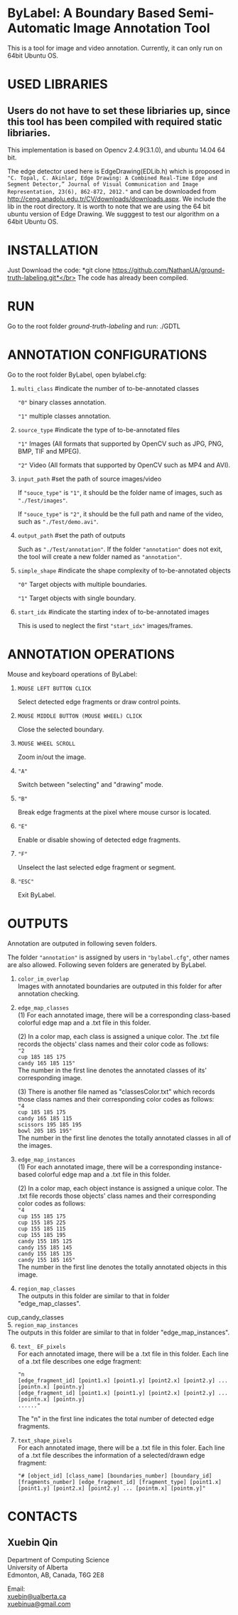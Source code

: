 # ByLabel: A Boundary Based Semi-Automatic Image Annotation Tool
This is a tool for image and video annotation. Currently, it can only run on 64bit Ubuntu OS.</br>

USED LIBRARIES
====
Users do not have to set these libriaries up, since this tool has been compiled with required static libriaries.
----
This implementation is based on Opencv 2.4.9(3.1.0), and ubuntu 14.04 64 bit.</br>

The edge detector used here is EdgeDrawing(EDLib.h) which is proposed in 
`"C. Topal, C. Akinlar, Edge Drawing: A Combined Real-Time Edge and Segment Detector,” Journal of Visual Communication and Image Representation, 23(6), 862-872, 2012."` 
and can be downloaded from http://ceng.anadolu.edu.tr/CV/downloads/downloads.aspx. We include the lib in the root directory. It is worth to note that we are using the 64 bit ubuntu version of Edge Drawing. We sugggest to test our algorithm on a 64bit Ubuntu OS.

INSTALLATION
====

Just Download the code: *git clone https://github.com/NathanUA/ground-truth-labeling.git*</br>
The code has already been compiled.

RUN
====

Go to the root folder *ground-truth-labeling* and run: ./GDTL

ANNOTATION CONFIGURATIONS
====

Go to the root folder ByLabel, open bylabel.cfg:<br>

1. `multi_class`     #indicate the number of to-be-annotated classes<br>

    `"0"`     binary classes annotation.<br>

    `"1"`     multiple classes annotation.<br>

2. `source_type`     #indicate the type of to-be-annotated files<br>

    `"1"`     Images (All formats that supported by OpenCV such as JPG, PNG, BMP, TIF and MPEG).<br>

    `"2"`     Video (All formats that supported by OpenCV such as MP4 and AVI).<br>

3. `input_path`     #set the path of source images/video<br>

     If `"souce_type"` is `"1"`, it should be the folder name of images, such as `"./Test/images"`.<br>

     If `"souce_type"` is `"2"`, it should be the full path and name of the video, such as `"./Test/demo.avi"`.<br>

4. `output_path`     #set the path of outputs<br>

     Such as `"./Test/annotation"`. If the folder `"annotation"` does not exit, the tool will create a new folder named as `"annotation"`.<br>

5. `simple_shape`     #indicate the shape complexity of to-be-annotated objects<br>

    `"0"`     Target objects with multiple boundaries.<br>

    `"1"`     Target objects with single boundary.<br>

6. `start_idx`     #indicate the starting index of to-be-annotated images<br>

     This is used to neglect the first `"start_idx"` images/frames.<br>

ANNOTATION OPERATIONS
====
Mouse and keyboard operations of ByLabel:<br>

1. `MOUSE LEFT BUTTON CLICK`<br>

    Select detected edge fragments or draw control points.<br>

2. `MOUSE MIDDLE BUTTON (MOUSE WHEEL) CLICK`<br>

    Close the selected boundary.<br>

3. `MOUSE WHEEL SCROLL`<br>

    Zoom in/out the image.<br>

4. `"A"`<br>

    Switch between "selecting" and "drawing" mode.<br>

5. `"B"`<br>

    Break edge fragments at the pixel where mouse cursor is located.<br>

6. `"E"`<br>

    Enable or disable showing of detected edge fragments.<br>

7. `"F"`<br>

    Unselect the last selected edge fragment or segment.<br>

8. `"ESC"`<br>

    Exit ByLabel.<br>

OUTPUTS
====
Annotation are outputed in following seven folders.<br>


The folder `"annotation"` is assigned by users in `"bylabel.cfg"`, other names are also allowed. Following seven folders are generated by ByLabel.<br>

1. `color_im_overlap`<br>
    Images with annotated boundaries are outputed in this folder for after annotation checking.<br>

2. `edge_map_classes`<br>
    (1) For each annotated image, there will be a corresponding class-based colorful edge map and a .txt file in this folder.<br>

    (2) In a color map, each class is assigned a unique color. The .txt file records the objects' class names and their color code as follows:<br>
`"2`<br>
`cup 185 185 175`<br>
`candy 165 185 115"`<br>
The number in the first line denotes the annotated classes of its' corresponding image.<br>

    (3) There is another file named as "classesColor.txt" which records those class names and their corresponding color codes as follows:<br>
`"4`<br>
`cup 185 185 175`<br>
`candy 165 185 115`<br>
`scissors 195 185 195`<br>
`bowl 205 185 195"`<br>
The number in the first line denotes the totally annotated classes in all of the images.<br>

3. `edge_map_instances`<br>
    (1) For each annotated image, there will be a corresponding instance-based colorful edge map and a .txt file in this folder.<br>

    (2) In a color map, each object instance is assigned a unique color. The .txt file records those objects' class names and their corresponding color codes as follows:<br>
`"4`<br>
`cup 155 185 175`<br>
`cup 155 185 225`<br>
`cup 155 185 115`<br>
`cup 155 185 195`<br>
`candy 155 185 125`<br>
`candy 155 185 145`<br>
`candy 155 185 135`<br>
`candy 155 185 165"`<br>
The number in the first line denotes the totally annotated objects in this image.<br>

4. `region_map_classes`<br>
    The outputs in this folder are similar to that in folder "edge_map_classes".<br>

cup_candy_classes<br>
5. `region_map_instances`<br>
    The outputs in this folder are similar to that in folder "edge_map_instances".<br>

6. `text_ EF_pixels`<br>
     For each annotated image, there will be a .txt file in this folder. Each line of a .txt file describes one edge fragment:<br>

     `"n`<br>
      `[edge_fragment_id] [point1.x] [point1.y] [point2.x] [point2.y] ... [pointn.x] [pointn.y]`<br>
      `[edge_fragment_id] [point1.x] [point1.y] [point2.x] [point2.y] ... [pointn.x] [pointn.y]`<br>
      `......"`<br>

     The "n" in the first line indicates the total number of detected edge fragments.<br>

7. `text_shape_pixels`<br>
    For each annotated image, there will be a .txt file in this foler. Each line of a .txt file describes the information of a selected/drawn edge fragment:<br>

    `"# [object_id] [class_name] [boundaries_number] [boundary_id] [fragments_number] [edge_fragment_id] [fragment_type] [point1.x] [point1.y] [point2.x] [point2.y] ... [pointm.x] [pointm.y]"`<br>

CONTACTS
====

Xuebin Qin
----
Department of Computing Science</br>
University of Alberta</br>
Edmonton, AB, Canada, T6G 2E8</br>

Email:</br>
xuebin@ualberta.ca</br>
xuebinua@gmail.com

